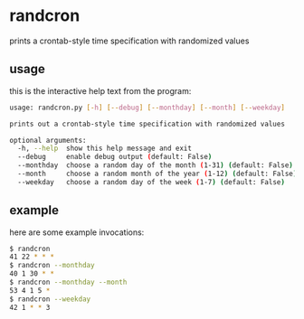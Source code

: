 # randcron

prints a crontab-style time specification with randomized values

## usage

this is the interactive help text from the program:

```sh
usage: randcron.py [-h] [--debug] [--monthday] [--month] [--weekday]

prints out a crontab-style time specification with randomized values

optional arguments:
  -h, --help  show this help message and exit
  --debug     enable debug output (default: False)
  --monthday  choose a random day of the month (1-31) (default: False)
  --month     choose a random month of the year (1-12) (default: False)
  --weekday   choose a random day of the week (1-7) (default: False)
```

## example

here are some example invocations:

```sh
$ randcron
41 22 * * *
$ randcron --monthday
40 1 30 * *
$ randcron --monthday --month
53 4 1 5 *
$ randcron --weekday
42 1 * * 3
```